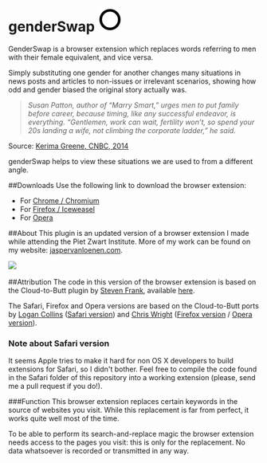 # genderSwap ![](https://raw.githubusercontent.com/javl/genderSwap/master/icons/icon_48.png "")

GenderSwap is a browser extension which replaces words referring to men with their female equivalent, and vice versa.

Simply substituting one gender for another changes many situations in news posts and articles to non-issues or irrelevant scenarios, showing how odd and gender biased the original story actually was.

>_Susan Patton, author of “Marry Smart,” urges men to put family before career, because timing, like any successful endeavor, is everything. “Gentlemen, work can wait, fertility won’t, so spend your 20s landing a wife, not climbing the corporate ladder,” he said._

Source: [Kerima Greene, CNBC, 2014](http://www.cnbc.com/id/101817054)

genderSwap helps to view these situations we are used to from a different angle.

##Downloads
Use the following link to download the browser extension:

  * For [Chrome / Chromium](https://github.com/javl/genderSwap/blob/master/chrome/genderSwap.crx?raw=true)
  * For [Firefox / Iceweasel](https://github.com/javl/genderSwap/blob/master/firefox/genderSwap.xpi?raw=true)
  * For [Opera](https://github.com/javl/genderSwap/blob/master/opera/genderSwap.oex?raw=true)

##About
This plugin is an updated version of a browser extension I made while attending the Piet Zwart Institute. More of my work can be found on my website: [jaspervanloenen.com](http://jaspervanloenen.com).

![](http://jaspervanloenen.com/uploads/genderSwap01-500x756.png "")

##Attribution
The code in this version of the browser extension is based on the Cloud-to-Butt plugin by [Steven Frank](https://github.com/panicsteve), available [here](https://github.com/panicsteve/cloud-to-butt).

The Safari, Firefox and Opera versions are based on the Cloud-to-Butt ports by [Logan Collins](https://github.com/logancollins) ([Safari version](https://github.com/logancollins/cloud-to-butt-safari)) and [Chris Wright](https://github.com/DaveRandom) ([Firefox version](https://github.com/DaveRandom/cloud-to-butt-mozilla) / [Opera version](https://github.com/DaveRandom/cloud-to-butt-opera)).

### Note about Safari version
It seems Apple tries to make it hard for non OS X developers to build extensions for Safari, so I didn't bother. Feel free to compile the code found in the Safari folder of this repository into a working extension (please, send me a pull request if you do!).

###Function
This browser extension replaces certain keywords in the source of websites you visit. While this replacement is far from perfect, it works quite well most of the time.

To be able to perform its search-and-replace magic the browser extension needs access to the pages you visit: this is only for the replacement. No data whatsoever is recorded or transmitted in any way.

